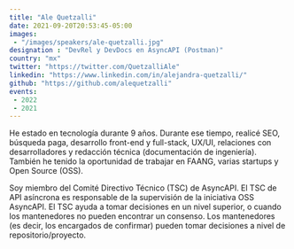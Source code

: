 ```yaml
---
title: "Ale Quetzalli"
date: 2021-09-20T20:53:45-05:00
images:
 - "/images/speakers/ale-quetzalli.jpg"
designation : "DevRel y DevDocs en AsyncAPI (Postman)"
country: "mx"
twitter: "https://twitter.com/QuetzalliAle"
linkedin: "https://www.linkedin.com/in/alejandra-quetzalli/"
github: "https://github.com/alequetzalli"
events: 
 - 2022
 - 2021
---
```


He estado en tecnología durante 9 años. Durante ese tiempo, realicé SEO, búsqueda paga, desarrollo front-end y full-stack, UX/UI, relaciones con desarrolladores y redacción técnica (documentación de ingeniería). También he tenido la oportunidad de trabajar en FAANG, varias startups y Open Source (OSS).

 Soy miembro del Comité Directivo Técnico (TSC) de AsyncAPI. El TSC de API asíncrona es responsable de la supervisión de la iniciativa OSS AsyncAPI. El TSC ayuda a tomar decisiones en un nivel superior, o cuando los mantenedores no pueden encontrar un consenso. Los mantenedores (es decir, los encargados de confirmar) pueden tomar decisiones a nivel de repositorio/proyecto.